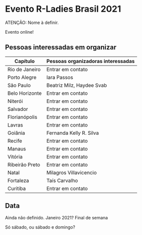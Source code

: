 # Evento R-Ladies Brasil 2021

ATENÇÃO: Nome à definir.

Evento online!

## Pessoas interessadas em organizar


| Capítulo | Pessoas organizadoras interessadas |
|----------|------------------------------------|
| Rio de Janeiro | Entrar em contato |
| Porto Alegre | Iara Passos |
| São Paulo | Beatriz Milz, Haydee Svab |
| Belo Horizonte | Entrar em contato |
| Niterói | Entrar em contato |
| Salvador | Entrar em contato |
| Florianópolis | Entrar em contato |
| Lavras | Entrar em contato |
| Goiânia | Fernanda Kelly R. Silva |
| Recife | Entrar em contato |
| Manaus | Entrar em contato |
| Vitória | Entrar em contato |
| Ribeirão Preto | Entrar em contato |
| Natal | Milagros Villavicencio |
| Fortaleza | Taís Carvalho |
| Curitiba | Entrar em contato |


## Data 

Ainda não definido. Janeiro 2021?
Final de semana

Só sábado, ou sábado e domingo?


